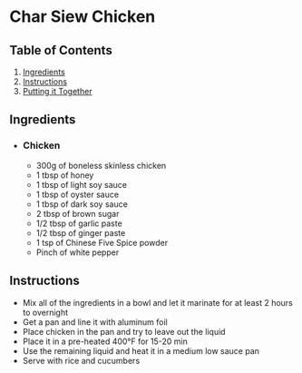 # Char Siew Chicken
<!-- ![Food](Relative url link to food)
Ex: ![biang biang noodles](/recipes/biang-biang-noodles/image.jpg) -->

## Table of Contents
  1. [Ingredients](#ingredients)
  2. [Instructions](#instructions)
  3. [Putting it Together](#putting-it-together)

## Ingredients

- ### Chicken
  - 300g of boneless skinless chicken
  - 1 tbsp of honey
  - 1 tbsp of light soy sauce
  - 1 tbsp of oyster sauce
  - 1 tbsp of dark soy sauce
  - 2 tbsp of brown sugar
  - 1/2 tbsp of garlic paste
  - 1/2 tbsp of ginger paste
  - 1 tsp of Chinese Five Spice powder
  - Pinch of white pepper

## Instructions
- Mix all of the ingredients in a bowl and let it marinate for at least 2 hours to overnight
- Get a pan and line it with aluminum foil
- Place chicken in the pan and try to leave out the liquid
- Place it in a pre-heated 400°F for 15-20 min
- Use the remaining liquid and heat it in a medium low sauce pan
- Serve with rice and cucumbers
